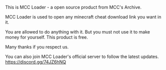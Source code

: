 This is MCC Loader - a open source product from MCC's Archive.

MCC Loader is used to open any minecraft cheat download link you want in it.

You are allowed to do anything with it. But you must not use it to make money for yourself. This product is free.

Many thanks if you respect us.

You can also join MCC Loader's official server to follow the latest updates. https://discord.gg/74JZ6hNQ
